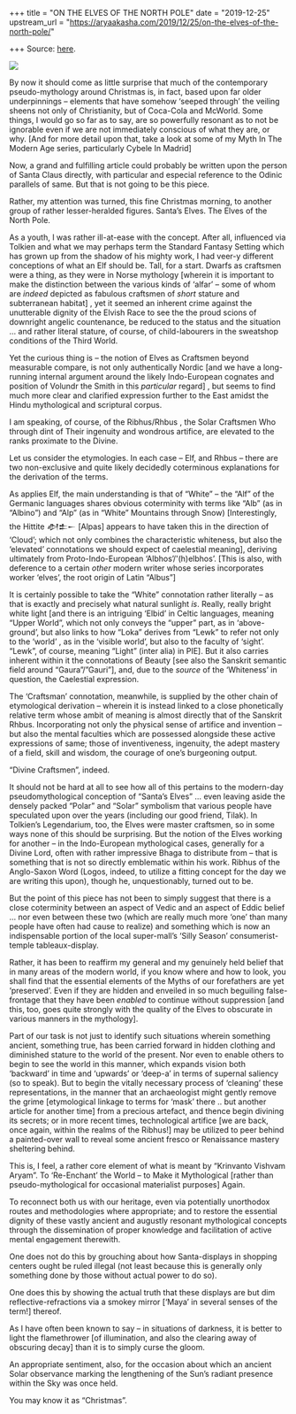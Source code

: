 +++
title = "ON THE ELVES OF THE NORTH POLE"
date = "2019-12-25"
upstream_url = "https://aryaakasha.com/2019/12/25/on-the-elves-of-the-north-pole/"

+++
Source: [here](https://aryaakasha.com/2019/12/25/on-the-elves-of-the-north-pole/).

![](https://aryaakasha.files.wordpress.com/2019/12/80254431_10162738054635574_5597042565141495808_n.jpg?w=780)

By now it should come as little surprise that much of the contemporary
pseudo-mythology around Christmas is, in fact, based upon far older
underpinnings – elements that have somehow ‘seeped through’ the veiling
sheens not only of Christianity, but of Coca-Cola and McWorld. Some
things, I would go so far as to say, are so powerfully resonant as to
not be ignorable even if we are not immediately conscious of what they
are, or why. \[And for more detail upon that, take a look at some of my
Myth In The Modern Age series, particularly Cybele In Madrid\]

Now, a grand and fulfilling article could probably be written upon the
person of Santa Claus directly, with particular and especial reference
to the Odinic parallels of same. But that is not going to be this piece.

Rather, my attention was turned, this fine Christmas morning, to another
group of rather lesser-heralded figures. Santa’s Elves. The Elves of the
North Pole.

As a youth, I was rather ill-at-ease with the concept. After all,
influenced via Tolkien and what we may perhaps term the Standard Fantasy
Setting which has grown up from the shadow of his mighty work, I had
veer-y different conceptions of what an Elf should be. Tall, for a
start. Dwarfs as craftsmen were a thing, as they were in Norse mythology
\[wherein it is important to make the distinction between the various
kinds of ‘alfar’ – some of whom are *indeed* depicted as fabulous
craftsmen of *short* stature and subterranean habitat\] , yet it seemed
an inherent crime against the unutterable dignity of the Elvish Race to
see the the proud scions of downright angelic countenance, be reduced to
the status and the situation … and rather literal stature, of course, of
child-labourers in the sweatshop conditions of the Third World.

Yet the curious thing is – the notion of Elves as Craftsmen beyond
measurable compare, is not only authentically Nordic \[and we have a
long-running internal argument around the likely Indo-European cognates
and position of Volundr the Smith in this *particular* regard\] , but
seems to find much more clear and clarified expression further to the
East amidst the Hindu mythological and scriptural corpus.

I am speaking, of course, of the Ribhus/Rhbus , the Solar Craftsmen Who
through dint of Their ingenuity and wondrous artifice, are elevated to
the ranks proximate to the Divine.

Let us consider the etymologies. In each case – Elf, and Rhbus – there
are two non-exclusive and quite likely decidedly coterminous
explanations for the derivation of the terms.

As applies Elf, the main understanding is that of “White” – the “Alf” of
the Germanic languages shares obvious coterminity with terms like “Alb”
(as in “Albino”) and “Alp” (as in “White” Mountains through Snow)
\[Interestingly, the Hittite 𒀠𒉺𒀸 \[Alpas\] appears to have taken this in
the direction of ‘Cloud’; which not only combines the characteristic
whiteness, but also the ‘elevated’ connotations we should expect of
caelestial meaning\], deriving ultimately from Proto-Indo-European
‘Albhos’/'(h)elbhos’. \[This is also, with deference to a certain
*other* modern writer whose series incorporates worker ‘elves’, the root
origin of Latin “Albus”\]

It is certainly possible to take the “White” connotation rather
literally – as that is exactly and precisely what natural sunlight *is*.
Really, really bright white light \[and there is an intriguing ‘Elbid’
in Celtic languages, meaning “Upper World”, which not only conveys the
“upper” part, as in ‘above-ground’, but also links to how “Loka” derives
from “Lewk” to refer not only to the ‘world’ , as in the ‘visible
world’, but also to the faculty of ‘sight’. “Lewk”, of course, meaning
“Light” (inter alia) in PIE\]. But it also carries inherent within it
the connotations of Beauty \[see also the Sanskrit semantic field around
“Gaura”/”Gauri”\], and, due to the *source* of the ‘Whiteness’ in
question, the Caelestial expression.

The ‘Craftsman’ connotation, meanwhile, is supplied by the other chain
of etymological derivation – wherein it is instead linked to a close
phonetically relative term whose ambit of meaning is almost directly
that of the Sanskrit Rhbus. Incorporating not only the physical sense of
artifice and invention – but also the mental faculties which are
possessed alongside these active expressions of same; those of
inventiveness, ingenuity, the adept mastery of a field, skill and
wisdom, the courage of one’s burgeoning output.

“Divine Craftsmen”, indeed.

It should not be hard at all to see how all of this pertains to the
modern-day pseudomythological conception of “Santa’s Elves” … even
leaving aside the densely packed “Polar” and “Solar” symbolism that
various people have speculated upon over the years (including our good
friend, Tilak). In Tolkien’s Legendarium, too, the Elves were master
craftsmen, so in some ways none of this should be surprising. But the
notion of the Elves working for another – in the Indo-European
mythological cases, generally for a Divine Lord, often with rather
impressive Bhaga to distribute from – that is something that is not so
directly emblematic within his work. Ribhus of the Anglo-Saxon Word
(Logos, indeed, to utilize a fitting concept for the day we are writing
this upon), though he, unquestionably, turned out to be.

But the point of this piece has not been to simply suggest that there is
a close coterminity between an aspect of Vedic and an aspect of Eddic
belief … nor even between these two (which are really much more ‘one’
than many people have often had cause to realize) and something which is
now an indispensable portion of the local super-mall’s ‘Silly Season’
consumerist-temple tableaux-display.

Rather, it has been to reaffirm my general and my genuinely held belief
that in many areas of the modern world, if you know where and how to
look, you shall find that the essential elements of the Myths of our
forefathers are yet ‘preserved’. Even if they are hidden and enveiled in
so much beguiling false-frontage that they have been *enabled* to
continue without suppression \[and this, too, goes quite strongly with
the quality of the Elves to obscurate in various manners in the
mythology\].

Part of our task is not just to identify such situations wherein
something ancient, something true, has been carried forward in hidden
clothing and diminished stature to the world of the present. Nor even to
enable others to begin to see the world in this manner, which expands
vision both ‘backward’ in time and ‘upwards’ or ‘deep-a’ in terms of
supernal saliency (so to speak). But to begin the vitally necessary
process of ‘cleaning’ these representations, in the manner that an
archaeologist might gently remove the grime \[etymological linkage to
terms for ‘mask’ there .. but another article for another time\] from a
precious artefact, and thence begin divining its secrets; or in more
recent times, technological artifice \[we are back, once again, within
the realms of the Ribhus!\] may be utilized to peer behind a
painted-over wall to reveal some ancient fresco or Renaissance mastery
sheltering behind.

This is, I feel, a rather core element of what is meant by “Krinvanto
Vishvam Aryam”. To ‘Re-Enchant’ the World – to Make it Mythological
\[rather than pseudo-mythological for occasional materialist purposes\]
Again.

To reconnect both us with our heritage, even via potentially unorthodox
routes and methodologies where appropriate; and to restore the essential
dignity of these vastly ancient and augustly resonant mythological
concepts through the dissemination of proper knowledge and facilitation
of active mental engagement therewith.

One does not do this by grouching about how Santa-displays in shopping
centers ought be ruled illegal (not least because this is generally only
something done by those without actual power to do so).

One does this by showing the actual truth that these displays are but
dim reflective-refractions via a smokey mirror \[‘Maya’ in several
senses of the term!\] thereof.

As I have often been known to say – in situations of darkness, it is
better to light the flamethrower \[of illumination, and also the
clearing away of obscuring decay\] than it is to simply curse the gloom.

An appropriate sentiment, also, for the occasion about which an ancient
Solar observance marking the lengthening of the Sun’s radiant presence
within the Sky was once held.

You may know it as “Christmas”.

